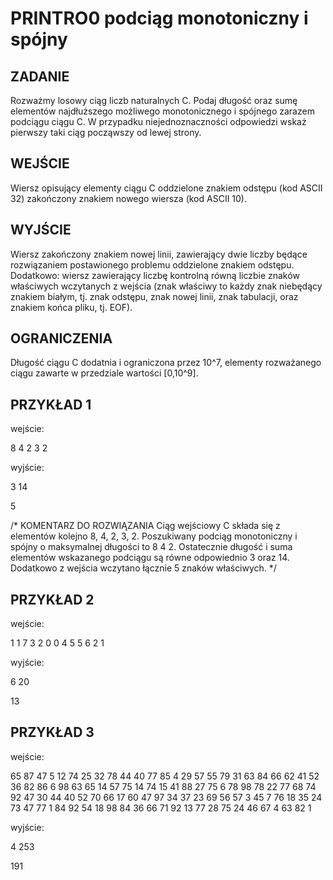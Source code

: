 # PRINTRO0 podciąg monotoniczny i spójny

## ZADANIE

Rozważmy losowy ciąg liczb naturalnych C. Podaj długość oraz sumę elementów najdłuższego możliwego monotonicznego i spójnego zarazem podciągu ciągu C. W przypadku niejednoznaczności odpowiedzi wskaż pierwszy taki ciąg począwszy od lewej strony.

## WEJŚCIE

Wiersz opisujący elementy ciągu C oddzielone znakiem odstępu (kod ASCII 32) zakończony znakiem nowego wiersza (kod ASCII 10).

## WYJŚCIE

Wiersz zakończony znakiem nowej linii, zawierający dwie liczby będące rozwiązaniem postawionego problemu oddzielone znakiem odstępu.
Dodatkowo: wiersz zawierający liczbę kontrolną równą liczbie znaków właściwych wczytanych z wejścia (znak właściwy to każdy znak niebędący znakiem białym, tj. znak odstępu, znak nowej linii, znak tabulacji, oraz znakiem końca pliku, tj. EOF).

## OGRANICZENIA

Długość ciągu C dodatnia i ograniczona przez 10^7, elementy rozważanego ciągu zawarte w przedziale wartości [0,10^9].

## PRZYKŁAD 1

wejście:

8 4 2 3 2

wyjście:

3 14

5

/* KOMENTARZ DO ROZWIĄZANIA
Ciąg wejściowy C składa się z elementów kolejno 8, 4, 2, 3, 2. Poszukiwany podciąg monotoniczny i spójny o maksymalnej długości to 8 4 2.
Ostatecznie długość i suma elementów wskazanego podciągu są równe odpowiednio 3 oraz 14.
Dodatkowo z wejścia wczytano łącznie 5 znaków właściwych. */

## PRZYKŁAD 2

wejście:

1 1 7 3 2 0 0 4 5 5 6 2 1

wyjście:

6 20

13

## PRZYKŁAD 3

wejście:

65 87 47 5 12 74 25 32 78 44 40 77 85 4 29 57 55 79 31 63 84 66 62 41 52 36 82 86 6 98 63 65 14 57 75 14 74 15 41 88 27 75 6 78 98 78 22 77 68 74 92 47 30 44 40 52 70 66 17 60 47 97 34 37 23 69 56 57 3 45 7 76 18 35 24 73 47 77 1 84 92 54 18 98 84 36 66 71 92 13 77 28 75 24 46 67 4 63 82 1

wyjście:

4 253

191